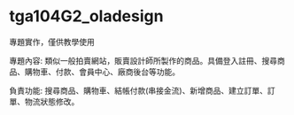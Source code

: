 # tga104G2_oladesign
專題實作，僅供教學使用

專題內容: 類似一般拍賣網站，販賣設計師所製作的商品。具備登入註冊、搜尋商品、購物車、付款、會員中心、廠商後台等功能。




負責功能: 搜尋商品、購物車、結帳付款(串接金流)、新增商品、建立訂單、訂單、物流狀態修改。

